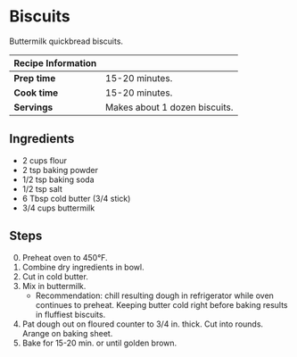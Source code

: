 # Biscuits

Buttermilk quickbread biscuits.

| Recipe Information | |
| --- | --- |
**Prep time** | 15-20 minutes.
**Cook time** | 15-20 minutes.
**Servings** | Makes about 1 dozen biscuits.

## Ingredients

- 2 cups flour
- 2 tsp baking powder
- 1/2 tsp baking soda
- 1/2 tsp salt
- 6 Tbsp cold butter (3/4 stick)
- 3/4 cups buttermilk

## Steps

0. Preheat oven to 450°F.
1. Combine dry ingredients in bowl.
2. Cut in cold butter.
3. Mix in buttermilk.
    - Recommendation: chill resulting dough in refrigerator while oven continues
    to preheat. Keeping butter cold right before baking results in fluffiest
    biscuits.
4. Pat dough out on floured counter to 3/4 in. thick. Cut into rounds. Arange on
baking sheet.
5. Bake for 15-20 min. or until golden brown.
